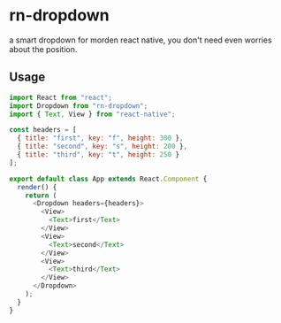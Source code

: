 # rn-dropdown

a smart dropdown for morden react native, you don't need even worries about the position.

## Usage

```js
import React from "react";
import Dropdown from "rn-dropdown";
import { Text, View } from "react-native";

const headers = [
  { title: "first", key: "f", height: 300 },
  { title: "second", key: "s", height: 200 },
  { title: "third", key: "t", height: 250 }
];

export default class App extends React.Component {
  render() {
    return (
      <Dropdown headers={headers}>
        <View>
          <Text>first</Text>
        </View>
        <View>
          <Text>second</Text>
        </View>
        <View>
          <Text>third</Text>
        </View>
      </Dropdown>
    );
  }
}
```

